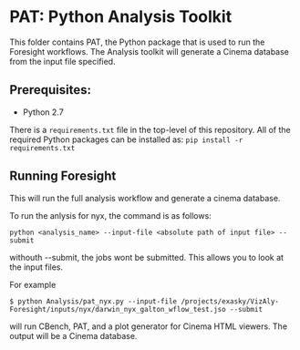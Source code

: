# PAT: Python Analysis Toolkit

This folder contains PAT, the Python package that is used to run the Foresight workflows. The Analysis toolkit will generate a Cinema database from the input file specified.

## Prerequisites:

* Python 2.7

There is a `requirements.txt` file in the top-level of this repository. All of the required Python packages can be installed as: `pip install -r requirements.txt`

## Running Foresight
This will run the full analysis workflow and generate a cinema database. 

To run the anlysis for nyx, the command is as follows:
```
python <analysis_name> --input-file <absolute path of input file> --submit
```
withouth --submit, the jobs wont be submitted. This allows you to look at the input files.


For example
```
$ python Analysis/pat_nyx.py --input-file /projects/exasky/VizAly-Foresight/inputs/nyx/darwin_nyx_galton_wflow_test.jso --submit
```
will run CBench, PAT, and a plot generator for Cinema HTML viewers. The output will be a Cinema database.
